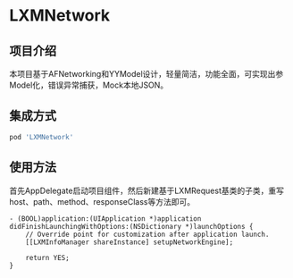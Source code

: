 # LXMNetwork

## 项目介绍
本项目基于AFNetworking和YYModel设计，轻量简洁，功能全面，可实现出参Model化，错误异常捕获，Mock本地JSON。

## 集成方式

```ruby
pod 'LXMNetwork'
```

## 使用方法

首先AppDelegate启动项目组件，然后新建基于LXMRequest基类的子类，重写host、path、method、responseClass等方法即可。

```
- (BOOL)application:(UIApplication *)application didFinishLaunchingWithOptions:(NSDictionary *)launchOptions {
    // Override point for customization after application launch.
    [[LXMInfoManager shareInstance] setupNetworkEngine];

    return YES;
}
```
